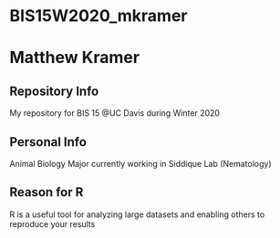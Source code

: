 # BIS15W2020_mkramer
# Matthew Kramer

## Repository Info
My repository for BIS 15 @UC Davis during Winter 2020

## Personal Info
Animal Biology Major currently working in Siddique Lab (Nematology)

## Reason for R
R is a useful tool for analyzing large datasets and enabling others to reproduce your results
